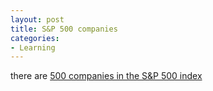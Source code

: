 ```yaml
---
layout: post
title: S&P 500 companies
categories:
- Learning
---
```



there are [500 companies in the S&P 500 index](http://en.wikipedia.org/wiki/List_of_S&P_500_companies)
